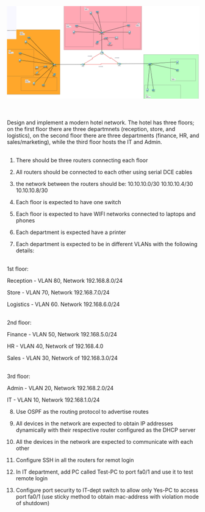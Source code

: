 ![image alt](https://github.com/nhoefflin/Cisco_Packet_Tracer_Modern_Hotel/blob/921deb1e80905a8732395d0d124c1c80c9fca069/modern_hotel.jpg)<br><br>
<br><br>
Design and implement a modern hotel network. 
The hotel has three floors; on the first floor there are three departmnets (reception, store, and logistics), 
on the second floor there are three departments (finance, HR, and sales/marketing),
while the third floor hosts the IT and Admin.<br><br> 

1. There should be three routers connecting each floor

2. All routers should be connected to each other using serial DCE cables

3. the network between the routers should be:
10.10.10.0/30
10.10.10.4/30
10.10.10.8/30

4. Each floor is expected to have one switch

5. Each floor is expected to have WIFI networks connected to laptops and phones 

6. Each department is expected have a printer

7. Each department is expected to be in different VLANs with the following details:<br><br>  


1st floor:

Reception - VLAN 80,  Network 192.168.8.0/24

Store - VLAN 70, Network 192.168.7.0/24

Logistics - VLAN 60. Network 192.168.6.0/24<br><br> 


2nd floor:

Finance - VLAN 50, Network 192.168.5.0/24

HR - VLAN 40, Network of 192.168.4.0

Sales - VLAN 30, Network of 192.168.3.0/24<br><br> 


3rd floor: 

Admin - VLAN 20, Network 192.168.2.0/24

IT - VLAN 10, Network 192.168.1.0/24


8. Use OSPF as the routing protocol to advertise routes 

9. All devices in the network are expected to obtain IP addresses dynamically with their respective router configured as the DHCP server

10. All the devices in the network are expected to communicate with each other

11. Configure SSH in all the routers for remot login

12. In IT department, add PC called Test-PC to port fa0/1 and use it to test remote login

13. Configure port security to IT-dept switch to allow only Yes-PC to access port fa0/1
 (use sticky method to  obtain mac-address with violation mode of shutdown)

